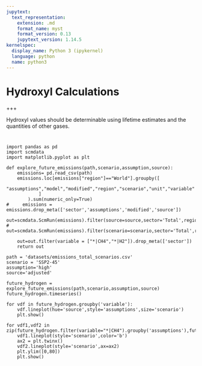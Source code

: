 ```yaml
---
jupytext:
  text_representation:
    extension: .md
    format_name: myst
    format_version: 0.13
    jupytext_version: 1.14.5
kernelspec:
  display_name: Python 3 (ipykernel)
  language: python
  name: python3
---
```


# Hydroxyl Calculations

+++

Hydroxyl values should be determinable using lifetime estimates and the quantities of other gases.
#

```{code-cell} ipython3
import pandas as pd
import scmdata
import matplotlib.pyplot as plt
```

```{code-cell} ipython3
def explore_future_emissions(path,scenario,assumption,source):
    emissions= pd.read_csv(path)
    emissions.loc[emissions["region"]=="World"].groupby([
            "assumptions","model","modified","region","scenario","unit","variable"
            ]
        ).sum(numeric_only=True)
#     emissions = emissions.drop_meta(['sector','assumptions','modified','source'])
    out=scmdata.ScmRun(emissions).filter(source=source,sector='Total',region='World')
#     out=scmdata.ScmRun(emissions).filter(scenario=scenario,sector='Total',region='World')

    out=out.filter(variable = ["*|CH4","*|H2"]).drop_meta(['sector'])
    return out

path = 'datasets/emissions_total_scenarios.csv'
scenario = 'SSP2-45'
assumption='high'
source='adjusted'

future_hydrogen = explore_future_emissions(path,scenario,assumption,source)
future_hydrogen.timeseries()

for vdf in future_hydrogen.groupby('variable'):
    vdf.lineplot(hue='source',style='assumptions',size='scenario')
    plt.show()
```

```{code-cell} ipython3
for vdf1,vdf2 in zip(future_hydrogen.filter(variable="*|CH4").groupby('assumptions'),future_hydrogen.filter(variable="*|H2").groupby('assumptions')):
    vdf1.lineplot(style='scenario',color='b')
    ax2 = plt.twinx()
    vdf2.lineplot(style='scenario',ax=ax2)
    plt.ylim([0,80])
    plt.show()
```

```{code-cell} ipython3

```

```{code-cell} ipython3

```
